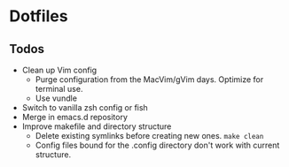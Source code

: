 # Dotfiles

## Todos
- Clean up Vim config
  - Purge configuration from the MacVim/gVim days. Optimize for terminal use.
  - Use vundle
- Switch to vanilla zsh config or fish
- Merge in emacs.d repository
- Improve makefile and directory structure
  - Delete existing symlinks before creating new ones. `make clean`
  - Config files bound for the .config directory don't work with current
    structure.

